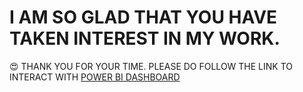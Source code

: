 # I AM SO GLAD THAT YOU HAVE TAKEN INTEREST IN MY WORK.
😍 THANK YOU FOR YOUR TIME. PLEASE DO FOLLOW THE LINK TO INTERACT WITH <a href="https://shoninel.github.io/shoninel2.github.io/generic.html">POWER BI DASHBOARD</a>
